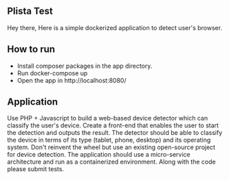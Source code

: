 ## Plista Test
Hey there, Here is a simple dockerized application to detect user's browser.

## How to run
- Install composer packages in the app directory.
- Run docker-compose up 
- Open the app in http://localhost:8080/

## Application
Use PHP + Javascript to build a web-based device detector which can classify the user's device. Create a front-end that enables the user to start the detection and outputs the result. The detector should be able to classify the device in terms of its type (tablet, phone, desktop) and its operating system. Don't reinvent the wheel but use an existing open-source project for device detection. The application should use a micro-service architecture and run as a containerized environment. Along with the code please submit tests.
